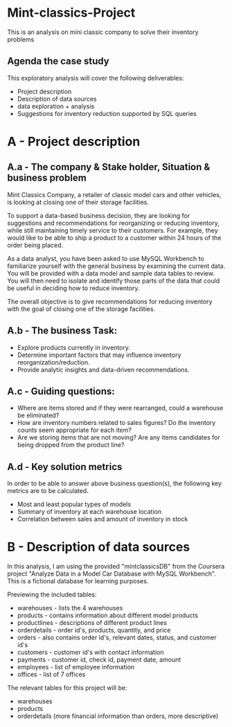 # Mint-classics-Project
This is an analysis on mini classic company to solve their inventory problems
## Agenda the case study
This exploratory analysis will cover the following deliverables:

*  Project description
*   Description of data sources
*   data exploration + analysis
* Suggestions for inventory reduction supported by SQL queries
# A - Project description
## A.a - The company & Stake holder, Situation & business problem
Mint Classics Company, a retailer of classic model cars and other vehicles, is looking at closing one of their storage facilities.

To support a data-based business decision, they are looking for suggestions and recommendations for reorganizing or reducing inventory, while still maintaining timely service to their customers. For example, they would like to be able to ship a product to a customer within 24 hours of the order being placed.

As a data analyst, you have been asked to use MySQL Workbench to familiarize yourself with the general business by examining the current data. You will be provided with a data model and sample data tables to review. You will then need to isolate and identify those parts of the data that could be useful in deciding how to reduce inventory.

The overall objective is to give recommendations for reducing inventory with the goal of closing one of the storage facilities.

## A.b - The business Task:
* Explore products currently in inventory.
* Determine important factors that may influence inventory reorganization/reduction.
* Provide analytic insights and data-driven recommendations.

## A.c - Guiding questions:
* Where are items stored and if they were rearranged, could a warehouse be eliminated?
* How are inventory numbers related to sales figures? Do the inventory counts seem appropriate for each item?
* Are we storing items that are not moving? Are any items candidates for being dropped from the product line?

## A.d - Key solution metrics
In order to be able to answer above business question(s), the following key metrics are to be calculated.
* Most and least popular types of models
* Summary of inventory at each warehouse location
* Correlation between sales and amount of inventory in stock

# B - Description of data sources
In this analysis, I am using the provided "mintclassicsDB" from the Coursera project "Analyze Data in a Model Car Database with MySQL Workbench".
This is a fictional database for learning purposes.

Previewing the included tables:
* warehouses - lists the 4 warehouses
* products - contains information about different model products
* productlines - descriptions of different product lines
* orderdetails - order id's, products, quantity, and price
* orders - also contains order id's, relevant dates, status, and customer id's
* customers - customer id's with contact information
* payments - customer id, check id, payment date, amount
* employees - list of employee information
* offices - list of 7 offices
  
The relevant tables for this project will be:
* warehouses
* products
* orderdetails (more financial information than orders, more descriptive)
